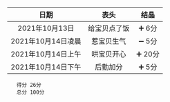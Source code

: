 |      日期      |     表头     | 结晶 |
| :------------: | :----------: | :--: |
| 2021年10月13日 | 给宝贝点了饭 | ➕ 6分 |
| 2021年10月14日凌晨 | 惹宝贝生气 | ➖ 5分 |
| 2021年10月14日上午 | 哄宝贝开心 | ➕ 20分 |
| 2021年10月14日下午 | 后勤加分 | ➕ 5分 |






       得分 26分
       总分 100分